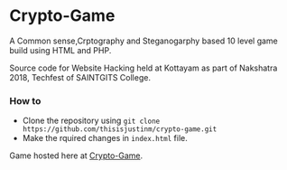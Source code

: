 # Crypto-Game

A Common sense,Crptography and Steganogarphy based 10 level game build using HTML and PHP.

Source code for Website Hacking held at Kottayam as part of Nakshatra 2018, Techfest of SAINTGITS College.

 ### How to
 * Clone the repository using ``` git clone https://github.com/thisisjustinm/crypto-game.git ```
 * Make the rquired changes in ```index.html``` file.
 
 
 Game hosted here at [Crypto-Game](https://wh-crypto-game.000webhostapp.com/odin/index.html).
